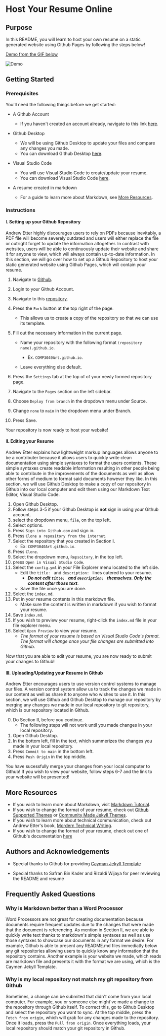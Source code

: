 # Host Your Resume Online

## Purpose

In this README, you will learn to host your own resume on a static generated website using Github Pages by following the steps below!

[Demo from the GIF below](https://threshvsgaming.github.io/COMP3040Art.github.io/)

![Demo](https://github.com/ThreshvsGaming/COMP3040Art.github.io/blob/main/app/opera_48tROMvPDM.gif)

## Getting Started

### Prerequisites

You'll need the following things before we get started:

- A Github Account
	+ If you haven't created an account already, navigate to this link [here](https://github.com/signup?ref_cta=Sign+up&ref_loc=header+logged+out&ref_page=%2F&source=header-home).

- Github Desktop
	+ We will be using Github Desktop to update your files and compare any changes you made.
	+ You can download Github Desktop [here](https://desktop.github.com).

- Visual Studio Code
	+ You will use Visual Studio Code to create/update your resume.
	+ You can download Visual Studio Code [here](https://code.visualstudio.com/download).

- A resume created in markdown
	+ For a guide to learn more about Markdown, see [More Resources](#more-resources).
	
### Instructions

#### I. Setting up your Github Repository

Andrew Etter highly discourages users to rely on PDFs because inevitably, a PDF file will become severely outdated and users will either replace the file or outright forget to update the information altogether. In contrast with websites, users will be able to continuously update their website and share it for anyone to view, which will always contain up-to-date information. In this section, we will go over how to set up a Github Repository to host your static generated website using Github Pages, which will contain your resume.

1. Navigate to [Github](https://github.com).
2. Login to your Github Account.
3. Navigate to this [repository](https://github.com/ThreshvsGaming/COMP3040Art.github.io).
4. Press the `Fork` button at the top right of the page.
	+ This allows us to create a copy of the repository so that we can use its template.
5. Fill out the necessary information in the current page.
	+ Name your repository with the following format `(repository name).github.io`.
		* Ex. `COMP3040Art.github.io`.
		
	+ Leave everything else default.
		
6. Press the `Settings` tab at the top of of your newly formed repository page.
7. Navigate to the `Pages` section on the left sidebar.
8. Choose `Deploy from branch` in the dropdown menu under Source.
9. Change `none` to `main` in the dropdown menu under Branch.
10. Press Save.

Your repository is now ready to host your website!

#### II. Editing your Resume

Andrew Etter explains how lightweight markup languages allows anyone to be a contributer because it allows users to quickly write clean documentation using simple syntaxes to format the users contents. These simple syntaxes create readable information resulting in other people being able to contribute in the improvements of the documents as well as allow other forms of medium to format said documents however they like. In this section, we will use Github Desktop to make a copy of our repository in Github into our local computer and edit them using our Markdown Text Editor, Visual Studio Code.

1. Open Github Desktop.
2. Follow steps 3-5 if your Github Desktop is **not** sign in using your Github account.
3. select the dropdown menu, `file`, on the top left.
4. Select options.
5. Press `Sign into Github.com` and sign in.
6. Press `Clone a repository from the internet`.
7. Select the repository that you created in Section I.
	+ Ex: `COMP3040Art.github.io`.
8. Press `Clone`.
9. Select the dropdown menu, `Repsoitory`, in the top left.
10. press `Open in Visual Studio Code`.
11. Select the `config.yml` in your File Explorer menu located to the left side.
	+ Edit the `title: ` and `description: ` lines catered to your resume.
		+ ***Do not edit `title: ` and `description: ` themselves. Only the content after those text***.
	+ Save the file once you are done.
12. Select the `index.md`.
13. Put in your resume contents in this markdown file.
	+ Make sure the content is written in markdown if you wish to format your resume.
14. Save `index.md`.
15. If you wish to preview your resume, right-click the `index.md` file in your file explorer menu.
16. Select `Open Preview` to view your resume.
	+ *The format of your resume is based on Visual Studio Code's format. The format will change once your file changes are submitted into Github*.

Now that you are able to edit your resume, you are now ready to submit your changes to Github!

#### III. Uploading/Updating your Resume in Github

Andrew Etter encourages users to use version control systems to manage our files. A version control system allow us to track the changes we made in our content as well as share it to anyone who wishes to use it. In this section, we will use Github and Github Desktop to manage our repository by merging any changes we made in our local repository to git repository, which is our repository located in Github.

0. Do Section II, before you continue.
	+ The following steps will not work until you made changes in your local repository.
1. Open Github Desktop.
2. In the bottom left, fill in the text, which summerizes the changes you made in your local repository.
3. Press `Commit to main` in the bottom left.
4. Press `Push Origin` in the top middle.

You have sucessfully merge your changes from your local computer to Github!
If you wish to view your website, follow steps 6-7 and the link to your website will be presented!

## More Resources

- If you wish to learn more about Markdown, visit [Markdown Tutorial](https://www.markdowntutorial.com).
- If you wish to change the format of your resume, check out [Github Supported Themes](https://pages.github.com/themes/) or [Community Made Jekyll Themes](https://jekyllthemes.io/github-pages-themes).
- If you wish to learn more about technical communication, check out Andrew Etter's book, [Mordern Technical Writing](https://www.amazon.ca/Modern-Technical-Writing-Introduction-Documentation-ebook/dp/B01A2QL9SS). 
- If you wish to change the format of your resume, check out one of Github's documentation [here](https://docs.github.com/en/pages/setting-up-a-github-pages-site-with-jekyll/adding-a-theme-to-your-github-pages-site-using-jekyll)

## Authors and Acknowledgements

- Special thanks to Github for providing [Cayman Jekyll Template](https://github.com/pages-themes/cayman)

- Special thanks to Safran Bin Kader and Rizaldi Wijaya for peer reviewing the README and resume


## Frequently Asked Questions 

### Why is Markdown better than a Word Processor

Word Processors are not great for creating documentation because documents require frequent updates due to the changes that were made that the document is referencing. As mention in Section II, we are able to quickly write text thanks to markdown's simple syntaxes as well as use those syntaxes to showcase our documents in any format we desire. For example, Github is able to present any README.md files immediatly below any git repositories allowing users to quickly know any information that the repository contains. Another example is your website we made, which reads are markdown file and presents it with the format we are using, which is the Caymen Jekyll Template.

### Why is my local repository not match my git repository from Github

Sometimes, a change can be submited that didn't come from your local computer. For example, you or someone else might've made a change to the repository through Github itself. To correct this, go to Github Desktop and select the repository you want to sync. At the top middle, press the `Fetch from origin`, which will grab for any changes made to the repository. Once it loads, press the `Pull from origin`. Once everything loads, your local repository should match your git repository in Github.